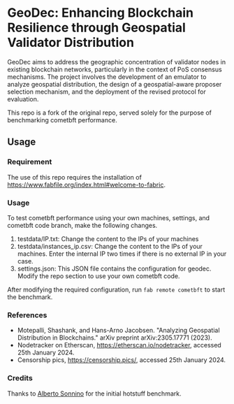 # GeoDec: Enhancing Blockchain Resilience through Geospatial Validator Distribution

GeoDec aims to address the geographic concentration of validator nodes in existing blockchain networks, particularly in the context of PoS consensus mechanisms. The project involves the development of an emulator to analyze geospatial distribution, the design of a geospatial-aware proposer selection mechanism, and the deployment of the revised protocol for evaluation.

This repo is a fork of the original repo, served solely for the purpose of benchmarking cometbft performance.

## Usage
### Requirement
The use of this repo requires the installation of https://www.fabfile.org/index.html#welcome-to-fabric.

### Usage
To test cometbft performance using your own machines, settings, and cometbft code branch, make the following changes.
1. testdata/IP.txt: Change the content to the IPs of your machines
2. testdata/instances_ip.csv: Change the content to the IPs of your machines. Enter the internal IP two times if there is no external IP in your case.
3. settings.json: This JSON file contains the configuration for geodec. Modify the repo section to use your own cometbft code.

After modifying the required configuration, run ```fab remote cometbft``` to start the benchmark.


### References
- Motepalli, Shashank, and Hans-Arno Jacobsen. "Analyzing Geospatial Distribution in Blockchains." arXiv preprint arXiv:2305.17771 (2023).
- Nodetracker on Etherscan, https://etherscan.io/nodetracker, accessed 25th January 2024.
- Censorship pics, https://censorship.pics/, accessed 25th January 2024.

### Credits
Thanks to [Alberto Sonnino](https://github.com/asonnino) for the initial hotstuff benchmark.
